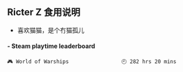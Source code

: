 ## Ricter Z 食用说明
- 喜欢猫猫，是个冇猫孤儿

<!-- steam-box start -->
#### - Steam playtime leaderboard
```text
🎮 World of Warships                 🕘 282 hrs 20 mins
```
<!-- Powered by https://github.com/YouEclipse/steam-box . -->
<!-- steam-box end -->
